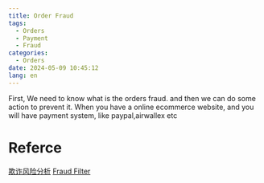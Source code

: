 ```yaml
---
title: Order Fraud
tags:
  - Orders
  - Payment
  - Fraud
categories:
  - Orders
date: 2024-05-09 10:45:12
lang: en
---
```

First, We need to know what is the orders fraud. and then we can do some action to prevent it.
When you have a online ecommerce website, and you will have payment system, like paypal,airwallex etc

# Referce
[欺诈风险分析](https://help.shopify.com/zh-CN/manual/orders/fraud-analysis) 
[Fraud Filter](https://help.shopify.com/en/manual/orders/fraud-filter)